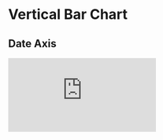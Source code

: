 # Vertical Bar Chart

## Date Axis

<iframe style={{height:"500px" ,width: "100%"}} scrolling="no" title="Custom style for vertical bar chart " src="https://codepen.io/atisjaiMsft/embed/OJrdaEK?default-tab=result" frameborder="no" loading="lazy" allowtransparency="true" allowfullscreen="true">
  See the Pen <a href="https://codepen.io/atisjaiMsft/pen/OJrdaEK">
  Custom style for vertical bar chart </a> by Atishay Jain (<a href="https://codepen.io/atisjaiMsft">@atisjaiMsft</a>)
  on <a href="https://codepen.io">CodePen</a>.
</iframe>